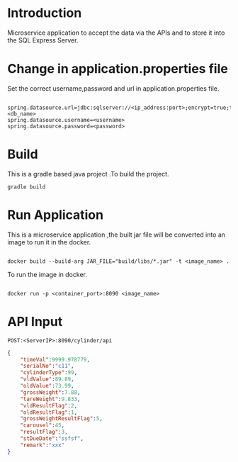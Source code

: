 # Introduction

Microservice application to accept the data via the APIs and to store it into the SQL Express Server.

# Change in application.properties file

Set the correct username,password and url in application.properties file.

```application.properties

spring.datasource.url=jdbc:sqlserver://<ip_address:port>;encrypt=true;trustServerCertificate=true;databaseName=<db_name>
spring.datasource.username=<username>
spring.datasource.password=<password>

```

# Build

This is a gradle based java project .To build the project. 

```terminal
gradle build
```

# Run Application 

This is a microservice application ,the built jar file will be converted into an image to run it in the docker.

```terminal

docker build --build-arg JAR_FILE="build/libs/*.jar" -t <image_name> .

```

To run the image in docker.

```terminal

docker run -p <container_port>:8090 <image_name>

```
# API Input

```URL
POST:<ServerIP>:8090/cylinder/api
```
```JSON
{
    "timeVal":9999.978779,
    "serialNo":"c11",
    "cylinderType":99,
    "vldValue":89.89,
    "oldValue":73.99,
    "grossWeight":7.88,
    "tareWeight":9.833,
    "vldResultFlag":2,
    "oldResultFlag":1,
    "grossWeightResultFlag":5,
    "carousel":45,
    "resultFlag":3,
    "stDueDate":"ssfsf",
    "remark":"xxx"
}
```



